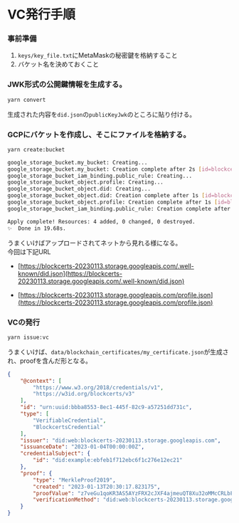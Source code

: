 # VC発行手順

### 事前準備

1. `keys/key_file.txt`にMetaMaskの秘密鍵を格納すること
2. バケット名を決めておくこと

### JWK形式の公開鍵情報を生成する。

```bash
yarn convert
```

生成された内容を`did.json`の`publicKeyJwk`のところに貼り付ける。

### GCPにバケットを作成し、そこにファイルを格納する。

```bash
yarn create:bucket
``` 

```bash
google_storage_bucket.my_bucket: Creating...
google_storage_bucket.my_bucket: Creation complete after 2s [id=blockcerts-20230113]
google_storage_bucket_iam_binding.public_rule: Creating...
google_storage_bucket_object.profile: Creating...
google_storage_bucket_object.did: Creating...
google_storage_bucket_object.did: Creation complete after 1s [id=blockcerts-20230113-.well-known/did.json]
google_storage_bucket_object.profile: Creation complete after 1s [id=blockcerts-20230113-profile.json]
google_storage_bucket_iam_binding.public_rule: Creation complete after 5s [id=b/blockcerts-20230113/roles/storage.legacyObjectReader]

Apply complete! Resources: 4 added, 0 changed, 0 destroyed.
✨  Done in 19.68s.
```

うまくいけばアップロードされてネットから見れる様になる。  
今回は下記URL  

- [https://blockcerts-20230113.storage.googleapis.com/.well-known/did.json](https://blockcerts-20230113.storage.googleapis.com/.well-known/did.json)

- [https://blockcerts-20230113.storage.googleapis.com/profile.json](https://blockcerts-20230113.storage.googleapis.com/profile.json)

### VCの発行

```bash
yarn issue:vc
```

うまくいけば、`data/blockchain_certificates/my_certificate.json`が生成され、proofを含んだ形となる。

```json
{
    "@context": [
        "https://www.w3.org/2018/credentials/v1", 
        "https://w3id.org/blockcerts/v3"
    ], 
    "id": "urn:uuid:bbba8553-8ec1-445f-82c9-a57251dd731c", 
    "type": [
        "VerifiableCredential", 
        "BlockcertsCredential"
    ], 
    "issuer": "did:web:blockcerts-20230113.storage.googleapis.com", 
    "issuanceDate": "2023-01-04T00:00:00Z", 
    "credentialSubject": {
        "id": "did:example:ebfeb1f712ebc6f1c276e12ec21"
    }, 
    "proof": {
        "type": "MerkleProof2019", 
        "created": "2023-01-13T20:30:17.823175", 
        "proofValue": "z7veGu1qoKR3AS5AYzFRX2cJXF4ajmeuQT8Xu32oMMcCRLbFAT7kLp8WhV1i4qBSqHyYvXt4pVVEcwSGiL6C5i3L35Ce7G6MjsJeWe8rNEzyNY6VA1mWk7sQoYk9bvzTkX2cB91EncaEKo7d9fjigJgWT7LqNU1BV5FmEbyAWasVLkd6Ji5wR6JVU428hyFY8WxJ8A3hVPyNk5bV76Ph9EEfvdh9zxaUntjnqf1bhaafhc9XvV898e2AeTzoxb8k6uGyg6aDkozon2moMwqT63inK26Lh27kDhnVZKjWfCjGpmFrEb4g9Y", "proofPurpose": "assertionMethod", 
        "verificationMethod": "did:web:blockcerts-20230113.storage.googleapis.com#key-1"
    }
}
```

